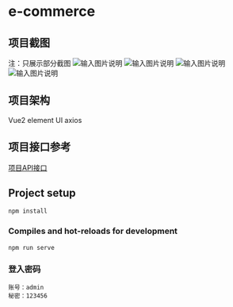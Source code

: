 # e-commerce
## 项目截图
注：只展示部分截图
![输入图片说明](https://sls-study-cloud-1301165591.cos.ap-guangzhou.myqcloud.com/gitee/e-commerce/clipboard_20220411_090941.png)
![输入图片说明](https://sls-study-cloud-1301165591.cos.ap-guangzhou.myqcloud.com/gitee/e-commerce/iShot2022-04-11_21.10.57.png)
![输入图片说明](https://sls-study-cloud-1301165591.cos.ap-guangzhou.myqcloud.com/gitee/e-commerce/iShot2022-04-11_21.11.17.png)
![输入图片说明](https://sls-study-cloud-1301165591.cos.ap-guangzhou.myqcloud.com/gitee/e-commerce/iShot2022-04-11_21.11.59.png)

## 项目架构
Vue2 element UI axios

## 项目接口参考
[项目API接口](https://gitee.com/xyhcodefilter/shop-server)

## Project setup
```
npm install
```

### Compiles and hot-reloads for development
```
npm run serve
```
### 登入密码

```
账号：admin
秘密：123456
```
